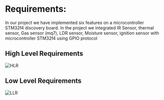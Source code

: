 # Requirements:
In our project we have implemented six features on a microcontroller STM32f4 discovery board. 
In the project we integrated IR Sensor, thermal sensor, Gas sensor (mq7), LDR sensor, Moisture sensor, ignition sensor with microcontroller STM32f4 using GPIO protocol

## High Level Requirements 
![HLR](https://user-images.githubusercontent.com/78867425/115021851-2a059480-9eda-11eb-8fea-24a5ea8b10be.PNG)

## Low Level Requirements
![LLR](https://user-images.githubusercontent.com/78867425/115021855-2b36c180-9eda-11eb-874d-29336899e8a6.PNG)

